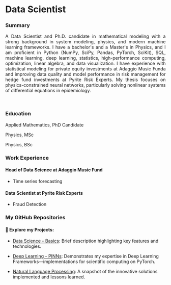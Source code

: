 # Data Scientist

### Summary
<div style="text-align: justify;">

A Data Scientist and Ph.D. candidate in mathematical modeling with a strong background in system modeling, physics, and modern machine learning frameworks. I have a bachelor's and a Master's in Physics, and I am proficient in Python (NumPy, SciPy, Pandas, PyTorch, SciKit), SQL, machine learning, deep learning, statistics, high-performance computing, optimization, linear algebra, and data visualization. I have experience with statistical modeling for private equity investments at Adaggio Music Funda and improving data quality and model performance in risk management for hedge fund investments at Pyrite Risk Experts. My thesis focuses on physics-constrained neural networks, particularly solving nonlinear systems of differential equations in epidemiology.

</div>
<br>

### Education

Applied Mathematics, PhD Candidate

Physics, MSc

Physics, BSc

### Work Experience

#### Head of Data Science at Adaggio Music Fund
- Time series forecasting

#### Data Scientist at Pyrite Risk Experts
- Fraud Detection

### My GitHub Repositories

#### 🚀 Explore my Projects:

- [Data Science - Basics](https://github.com/juliezousa/portfolio/tree/main): Brief description highlighting key features and technologies.

- [Deep Learning - PINNs](https://github.com/juliezousa/PINNs): Demonstrates my expertise in Deep Learning Frameworks—implementations for scientific computing on PyTorch.

- [Natural Language Processing](https://github.com/juliezousa/Adaggio-Music/blob/main/CLASSIFICACAO-OBRAS-ADAGGIO-NLP.ipynb): A snapshot of the innovative solutions implemented and lessons learned.


